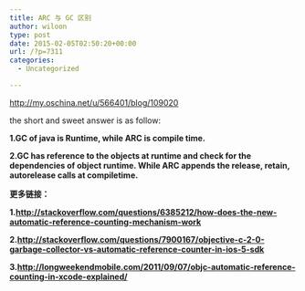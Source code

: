 ```yaml
---
title: ARC 与 GC 区别
author: wiloon
type: post
date: 2015-02-05T02:50:20+00:00
url: /?p=7311
categories:
  - Uncategorized

---
```

http://my.oschina.net/u/566401/blog/109020

the short and sweet answer is as follow:

**1.GC of java is Runtime, while ARC is compile time.**

**2.GC has reference to the objects at runtime and check for the dependencies of object runtime. While ARC appends the release, retain, autorelease calls at compiletime.**

**更多链接：**

**1.<a href="http://stackoverflow.com/questions/6385212/how-does-the-new-automatic-reference-counting-mechanism-work" rel="nofollow">http://stackoverflow.com/questions/6385212/how-does-the-new-automatic-reference-counting-mechanism-work</a>**

**2.<a href="http://stackoverflow.com/questions/7900167/objective-c-2-0-garbage-collector-vs-automatic-reference-counter-in-ios-5-sdk" rel="nofollow">http://stackoverflow.com/questions/7900167/objective-c-2-0-garbage-collector-vs-automatic-reference-counter-in-ios-5-sdk</a>**

**3.<a href="http://longweekendmobile.com/2011/09/07/objc-automatic-reference-counting-in-xcode-explained/" rel="nofollow">http://longweekendmobile.com/2011/09/07/objc-automatic-reference-counting-in-xcode-explained/</a>**